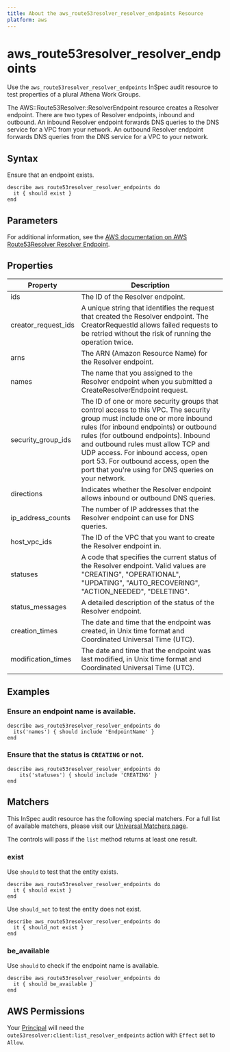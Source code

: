 ```yaml
---
title: About the aws_route53resolver_resolver_endpoints Resource
platform: aws
---
```


# aws\_route53resolver\_resolver\_endpoints

Use the `aws_route53resolver_resolver_endpoints` InSpec audit resource to test properties of a plural Athena Work Groups.

The AWS::Route53Resolver::ResolverEndpoint resource creates a Resolver endpoint. There are two types of Resolver endpoints, inbound and outbound. An inbound Resolver endpoint forwards DNS queries to the DNS service for a VPC from your network. An outbound Resolver endpoint forwards DNS queries from the DNS service for a VPC to your network.

## Syntax

Ensure that an endpoint exists.

    describe aws_route53resolver_resolver_endpoints do
      it { should exist }
    end

## Parameters

For additional information, see the [AWS documentation on AWS Route53Resolver Resolver Endpoint](https://docs.aws.amazon.com/AWSCloudFormation/latest/UserGuide/aws-resource-route53resolver-resolverendpoint.html).

## Properties

| Property | Description|
| --- | --- |
| ids | The ID of the Resolver endpoint. |
| creator_request_ids | A unique string that identifies the request that created the Resolver endpoint. The CreatorRequestId allows failed requests to be retried without the risk of running the operation twice. |
| arns | The ARN (Amazon Resource Name) for the Resolver endpoint. |
| names | The name that you assigned to the Resolver endpoint when you submitted a CreateResolverEndpoint request. |
| security_group_ids | The ID of one or more security groups that control access to this VPC. The security group must include one or more inbound rules (for inbound endpoints) or outbound rules (for outbound endpoints). Inbound and outbound rules must allow TCP and UDP access. For inbound access, open port 53. For outbound access, open the port that you're using for DNS queries on your network. |
| directions | Indicates whether the Resolver endpoint allows inbound or outbound DNS queries. |
| ip_address_counts | The number of IP addresses that the Resolver endpoint can use for DNS queries. |
| host_vpc_ids | The ID of the VPC that you want to create the Resolver endpoint in. |
| statuses | A code that specifies the current status of the Resolver endpoint. Valid values are "CREATING", "OPERATIONAL", "UPDATING", "AUTO_RECOVERING", "ACTION_NEEDED", "DELETING". |
| status_messages | A detailed description of the status of the Resolver endpoint. |
| creation_times | The date and time that the endpoint was created, in Unix time format and Coordinated Universal Time (UTC). |
| modification_times | The date and time that the endpoint was last modified, in Unix time format and Coordinated Universal Time (UTC). |

## Examples

### Ensure an endpoint name is available.
    describe aws_route53resolver_resolver_endpoints do
      its('names') { should include 'EndpointName' }
    end

### Ensure that the status is `CREATING` or not.
    describe aws_route53resolver_resolver_endpoints do
        its('statuses') { should include 'CREATING' }
    end

## Matchers

This InSpec audit resource has the following special matchers. For a full list of available matchers, please visit our [Universal Matchers page](https://www.inspec.io/docs/reference/matchers/).

The controls will pass if the `list` method returns at least one result.

### exist

Use `should` to test that the entity exists.

    describe aws_route53resolver_resolver_endpoints do
      it { should exist }
    end

Use `should_not` to test the entity does not exist.
      
    describe aws_route53resolver_resolver_endpoints do
      it { should_not exist }
    end

### be_available

Use `should` to check if the endpoint name is available.

    describe aws_route53resolver_resolver_endpoints do
      it { should be_available }
    end

## AWS Permissions

Your [Principal](https://docs.aws.amazon.com/IAM/latest/UserGuide/intro-structure.html#intro-structure-principal) will need the `oute53resolver:client:list_resolver_endpoints` action with `Effect` set to `Allow`.